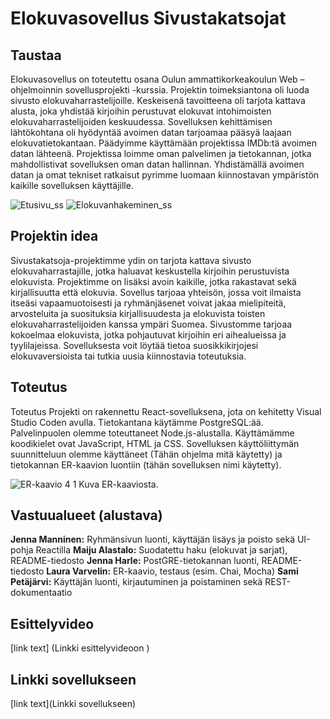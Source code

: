 # Elokuvasovellus Sivustakatsojat

## Taustaa
Elokuvasovellus on toteutettu osana Oulun ammattikorkeakoulun Web –ohjelmoinnin sovellusprojekti -kurssia. Projektin toimeksiantona oli luoda sivusto elokuvaharrastelijoille. Keskeisenä tavoitteena oli tarjota kattava alusta, joka yhdistää kirjoihin perustuvat elokuvat intohimoisten elokuvaharrastelijoiden keskuudessa. Sovelluksen kehittämisen lähtökohtana oli hyödyntää avoimen datan tarjoamaa pääsyä laajaan elokuvatietokantaan. Päädyimme käyttämään projektissa IMDb:tä avoimen datan lähteenä.
Projektissa loimme oman palvelimen ja tietokannan, jotka mahdollistivat sovelluksen oman datan hallinnan. Yhdistämällä avoimen datan ja omat tekniset ratkaisut pyrimme luomaan kiinnostavan ympäristön kaikille sovelluksen käyttäjille. 

![Etusivu_ss](https://github.com/TVT23-25/Group_25/assets/149469582/3ff995f1-14e4-4925-939a-362a7ec1f4a6)
![Elokuvanhakeminen_ss](https://github.com/TVT23-25/Group_25/assets/149469582/7e3d3928-ad8b-4181-98d5-ede3a670ab0c)


## Projektin idea

Sivustakatsoja-projektimme ydin on tarjota kattava sivusto elokuvaharrastajille, jotka haluavat keskustella kirjoihin perustuvista elokuvista. Projektimme on lisäksi avoin kaikille, jotka rakastavat sekä kirjallisuutta että elokuvia. Sovellus tarjoaa yhteisön, jossa voit ilmaista itseäsi vapaamuotoisesti ja ryhmänjäsenet voivat jakaa mielipiteitä, arvosteluita ja suosituksia kirjallisuudesta ja elokuvista toisten elokuvaharrastelijoiden kanssa ympäri Suomea.
Sivustomme tarjoaa kokoelmaa elokuvista, jotka pohjautuvat kirjoihin eri aihealueissa ja tyylilajeissa. Sovelluksesta voit löytää tietoa suosikkikirjojesi elokuvaversioista tai tutkia uusia kiinnostavia toteutuksia.

## Toteutus

Toteutus
Projekti on rakennettu React-sovelluksena, jota on kehitetty Visual Studio Coden avulla. Tietokantana käytämme PostgreSQL:ää. Palvelinpuolen olemme toteuttaneet Node.js-alustalla.
Käyttämämme koodikielet ovat JavaScript, HTML ja CSS. Sovelluksen käyttöliittymän suunnitteluun olemme käyttäneet (Tähän ohjelma mitä käytetty) ja tietokannan ER-kaavion luontiin (tähän sovelluksen nimi käytetty). 

![ER-kaavio 4 1](https://github.com/TVT23-25/Group_25/assets/149469582/ea76b9eb-6261-41cc-ab26-66a0cacdd212)
Kuva ER-kaaviosta.
 
## Vastuualueet (alustava)

**Jenna Manninen:**	Ryhmänsivun luonti, käyttäjän lisäys ja poisto sekä UI-pohja Reactilla 
**Maiju Alastalo:**	Suodatettu haku (elokuvat ja sarjat), README-tiedosto
**Jenna Harle:**	PostGRE-tietokannan luonti, README-tiedosto 
**Laura Varvelin:**	ER-kaavio, testaus (esim. Chai, Mocha) 
**Sami Petäjärvi:**	Käyttäjän luonti, kirjautuminen ja poistaminen sekä REST-dokumentaatio



## Esittelyvideo 
[link text] (Linkki esittelyvideoon )

## Linkki sovellukseen 
[link text](Linkki sovellukseen)

